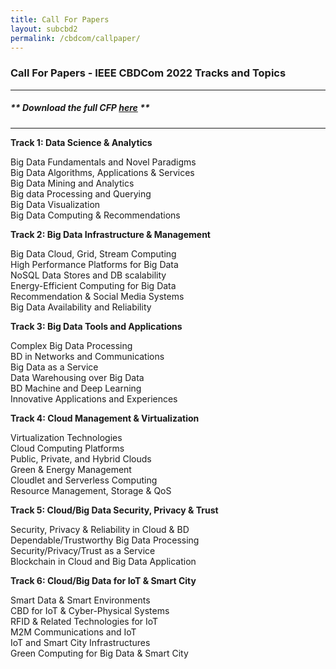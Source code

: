 ```yaml
---
title: Call For Papers
layout: subcbd2
permalink: /cbdcom/callpaper/
---
```


<h3>Call For Papers - IEEE CBDCom 2022 Tracks and Topics</h3>

<hr/>

<h5> ** Download the full <b>CFP <a href="http://cyber-science.org/2022/assets/files/CFP_CBDCom2022.pdf" target=_new>here</a></b> ** </h5> 

<hr/>

<p><b>Track 1: Data Science & Analytics  </b></p>
Big Data Fundamentals and Novel Paradigms
 <br/>Big Data Algorithms, Applications & Services
 <br/>Big Data Mining and Analytics
 <br/>Big data Processing and Querying
 <br/>Big Data Visualization
 <br/>Big Data Computing & Recommendations
 
<p><b>Track 2: Big Data Infrastructure & Management  </b></p>
Big Data Cloud, Grid, Stream Computing
 <br/>High Performance Platforms for Big Data
 <br/>NoSQL Data Stores and DB scalability
 <br/>Energy-Efficient Computing for Big Data
 <br/>Recommendation & Social Media Systems
 <br/>Big Data Availability and Reliability
 
<p><b>Track 3: Big Data Tools and Applications </b></p>
Complex Big Data Processing
 <br/>BD in Networks and Communications
 <br/>Big Data as a Service
 <br/>Data Warehousing over Big Data
 <br/>BD Machine and Deep Learning
<br/> Innovative Applications and Experiences

<p><b>Track 4: Cloud Management & Virtualization </b></p>
Virtualization Technologies
 <br/>Cloud Computing Platforms
 <br/>Public, Private, and Hybrid Clouds
 <br/>Green & Energy Management
 <br/>Cloudlet and Serverless Computing
 <br/>Resource Management, Storage & QoS
 
<p><b>Track 5: Cloud/Big Data Security, Privacy & Trust </b></p>
Security, Privacy & Reliability in Cloud & BD
 <br/>Dependable/Trustworthy Big Data Processing
 <br/>Security/Privacy/Trust as a Service
 <br/>Blockchain in Cloud and Big Data Application
 
<p><b>Track 6: Cloud/Big Data for IoT & Smart City </b></p>
Smart Data & Smart Environments
 <br/>CBD for IoT & Cyber-Physical Systems
 <br/>RFID & Related Technologies for IoT
 <br/>M2M Communications and IoT
<br/> IoT and Smart City Infrastructures
 <br/>Green Computing for Big Data & Smart City
